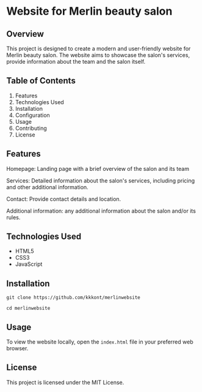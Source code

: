 # Website for Merlin beauty salon

## Overview

This project is designed to create a modern and user-friendly website for Merlin beauty salon. The website aims to showcase the salon's services, provide information about the team and the salon itself.

## Table of Contents

1. Features 
2. Technologies Used
3. Installation
4. Configuration
5. Usage
6. Contributing
7. License

## Features

Homepage: Landing page with a brief overview of the salon and its team

Services: Detailed information about the salon's services, including pricing and other additional information.

Contact: Provide contact details and location.

Additional information: any additional information about the salon and/or its rules.

## Technologies Used

* HTML5
* CSS3
* JavaScript

## Installation

```
git clone https://github.com/kkkont/merlinwebsite
```

```
cd merlinwebsite
```

## Usage

To view the website locally, open the `index.html` file in your preferred web browser.

## License
This project is licensed under the MIT License.